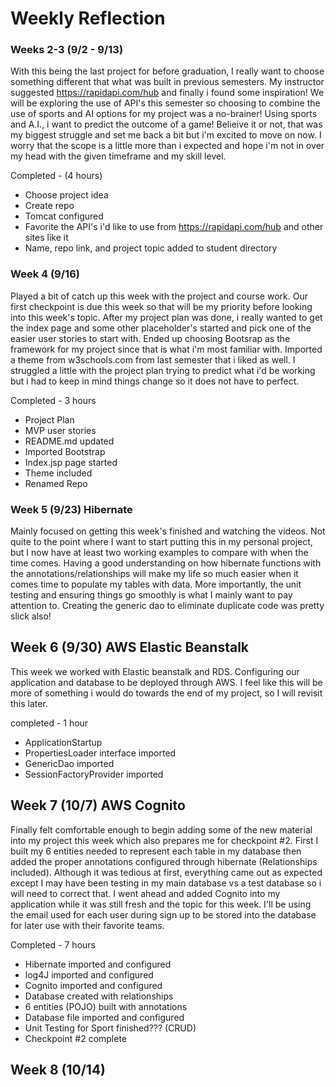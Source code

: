 # Weekly Reflection

### Weeks 2-3 (9/2 - 9/13)
With this being the last project for before graduation, I really want to choose something different that what was 
built in previous semesters. My instructor suggested https://rapidapi.com/hub and finally i found some inspiration! We 
will be exploring the use of API's this semester so choosing to combine the use of sports and AI options for my project
was a no-brainer! Using sports and A.I., i want to predict the outcome of a game!  Belieive it or not, that was my 
biggest struggle and set me back a bit but i'm excited to move on now. I worry that the scope is a little more than
i expected and hope i'm not in over my head with the given timeframe and my skill level.

Completed - (4 hours)
 * Choose project idea
 * Create repo
 * Tomcat configured
 * Favorite the API's i'd like to use from https://rapidapi.com/hub and other sites like it
 * Name, repo link, and project topic added to student directory

### Week 4 (9/16)
Played a bit of catch up this week with the project and course work. Our first checkpoint is due this week so 
that will be my priority before looking into this week's topic. After my project plan was done, i really wanted to get
the index page and some other placeholder's started and pick one of the easier user stories to start with. Ended up 
choosing Bootsrap as the framework for my project since that is what i'm most familiar with. Imported a theme from
w3schools.com from last semester that i liked as well. I struggled a little with the project plan trying to predict
what i'd be working but i had to keep in mind things change so it does not have to perfect.

Completed - 3 hours
 * Project Plan 
 * MVP user stories
 * README.md updated
 * Imported Bootstrap
 * Index.jsp page started
 * Theme included 
 * Renamed Repo

### Week 5 (9/23) Hibernate
Mainly focused on getting this week's finished and watching the videos. Not quite to the point where I want to start
putting this in my personal project, but I now have at least two working examples to compare with when the time comes. 
Having a good understanding on how hibernate functions with the annotations/relationships will make my life so much 
easier when it comes time to populate my tables with data. More importantly, the unit testing and ensuring things go 
smoothly is what I mainly want to pay attention to. Creating the generic dao to eliminate duplicate code was pretty 
slick also!

## Week 6 (9/30) AWS Elastic Beanstalk
This week we worked with Elastic beanstalk and RDS. Configuring our application and database to be deployed through
AWS. I feel like this will be more of something i would do towards the end of my project, so I will revisit this later.

completed - 1 hour
* ApplicationStartup
* PropertiesLoader interface imported
* GenericDao imported
* SessionFactoryProvider imported

## Week 7 (10/7) AWS Cognito
Finally felt comfortable enough to begin adding some of the new material into my project this week which also prepares
me for checkpoint #2. First I built my 6 entities needed to represent each table in my database then added the proper 
annotations configured through hibernate (Relationships included). Although it was tedious at first, everything came
out as expected except I may have been testing in my main database vs a test database so i will need to correct that.
I went ahead and added Cognito into my application while it was still fresh and the topic for this week. I'll be using 
the email used for each user during sign up to be stored into the database for later use with their favorite teams.

Completed - 7 hours
* Hibernate imported and configured
* log4J imported and configured
* Cognito imported and configured
* Database created with relationships
* 6 entities (POJO) built with annotations
* Database file imported and configured
* Unit Testing for Sport finished??? (CRUD)
* Checkpoint #2 complete

## Week 8 (10/14)


